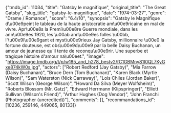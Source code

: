 {"tmdb_id": 11034, "title": "Gatsby le magnifique", "original_title": "The Great Gatsby", "slug_title": "gatsby-le-magnifique", "date": "1974-03-27", "genre": "Drame / Romance", "score": "6.4/10", "synopsis": "Gatsby le Magnifique d\u00e9peint le tableau de la haute aristocratie am\u00e9ricaine en mal de vivre. Apr\u00e8s la Premi\u00e8re Guerre mondiale, dans les ann\u00e9es 1920, les \u00ab ann\u00e9es folles \u00bb, l'\u00e9l\u00e9gant et myst\u00e9rieux Jay Gatsby, millionnaire \u00e0 la fortune douteuse, est obs\u00e9d\u00e9 par la belle Daisy Buchanan, un amour de jeunesse qu'il tente de reconqu\u00e9rir. Une superbe et tragique histoire d'amour na\u00eet.", "image": "https://image.tmdb.org/t/p/w185_and_h278_bestv2/fC1GBMny81I0QL7KyGxe874kW0s.jpg", "actors": ["Robert Redford (Jay Gatsby)", "Mia Farrow (Daisy Buchanan)", "Bruce Dern (Tom Buchanan)", "Karen Black (Myrtle Wilson)", "Sam Waterston (Nick Carraway)", "Lois Chiles (Jordan Baker)", "Scott Wilson (George Wilson)", "Howard Da Silva (Meyer Wolfsheim)", "Roberts Blossom (Mr. Gatz)", "Edward Herrmann (Klipspringer)", "Elliott Sullivan (Wilson's Friend)", "Arthur Hughes (Dog Vendor)", "John Franchi (Photographer (uncredited))"], "comments": [], "recommandations_id": [10236, 259146, 449065, 80133]}